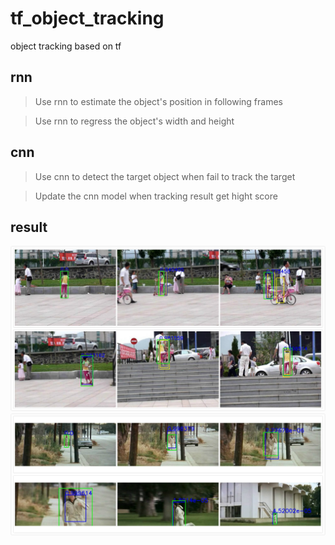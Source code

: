 # tf_object_tracking
object tracking based on tf

## rnn
>  Use rnn to estimate the object's position in following frames

>  Use rnn to regress the object's width and height

## cnn
>  Use cnn to detect the target object when fail to track the target

>  Update the cnn model when tracking result get hight score

## result
[![Watch the video](https://github.com/ggaoming/tf_object_tracking/blob/master/demo/00000001.jpg)](https://github.com/ggaoming/tf_object_tracking/blob/master/demo/vot2016_girl.avi)
[![Watch the video](https://github.com/ggaoming/tf_object_tracking/blob/master/demo/00000002.jpg)](https://github.com/ggaoming/tf_object_tracking/blob/master/demo/vot2016_girl.avi)
